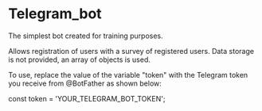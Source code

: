 # Telegram_bot

The simplest bot created for training purposes.

Allows registration of users with a survey of registered users. Data storage is not provided, an array of objects is used.

To use, replace the value of the variable "token" with the Telegram token you receive from @BotFather as shown below:

const token = 'YOUR_TELEGRAM_BOT_TOKEN';
